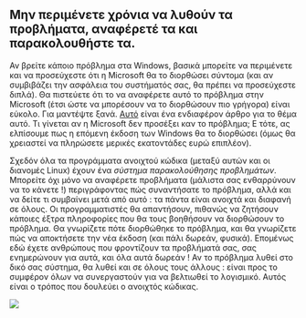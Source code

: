 <?php require("../../entete.php"); ?> <?php require("../../base.php"); ?> <?php require("../../fonctions.php"); ?>

<div id="corps">

<h2>Μην περιμένετε χρόνια να λυθούν τα προβλήματα, αναφέρετέ τα και παρακολουθήστε τα.</h2>

Αν βρείτε κάποιο πρόβλημα στα  Windows, βασικά μπορείτε να περιμένετε και να 
προσεύχεστε ότι η Microsoft θα το διορθώσει σύντομα (και αν συμβιβάζει την ασφάλεια
του συστήματός σας, θα πρέπει να προσεύχεστε διπλά). Θα πιστεύετε ότι το να αναφέρετε
αυτό το πρόβλημα στην Microsoft (έτσι ώστε να μπορέσουν να το διορθώσουν πιο γρήγορα)
είναι εύκολο. Για μαντέψτε ξανά. <a 
href="http://www.oreillynet.com/mac/blog/2002/06/mission_impossible_submitting.html">Αυτό</a> 
είναι ένα ενδιαφέρον άρθρο για το θέμα αυτό. Τι γίνεται αν η Microsoft δεν προσέξει 
καν το πρόβλημα; Ε τότε, ας ελπίσουμε πως η επόμενη έκδοση των Windows θα το διορθώσει 
(όμως θα χρειαστεί να πληρώσετε μερικές εκατοντάδες ευρώ επιπλέον).

Σχεδόν όλα τα προγράμματα ανοιχτού κώδικα (μεταξύ αυτών και οι διανομές Linux) έχουν
ένα <i>σύστημα παρακολούθησης προβλημάτων</i>. Μπορείτε όχι μόνο να αναφέρετε προβλήματα
(μάλιστα σας ενθαρρύνουν να το κάνετε !) περιγράφοντας πώς συναντήσατε το πρόβλημα,
αλλά και να δείτε τι συμβαίνει μετά από αυτό : τα πάντα είναι ανοιχτά και διαφανή σε όλους.
Οι προγραμματιστές θα απαντήσουν, πιθανώς να ζητήσουν κάποιες έξτρα πληροφορίες που
θα τους βοηθήσουν να διορθώσουν το πρόβλημα. Θα γνωρίζετε πότε διορθώθηκε το πρόβλημα,
και θα γνωρίζετε πώς να αποκτήσετε την νέα έκδοση (και πάλι δωρεάν, φυσικά). 
Επομένως εδώ έχετε ανθρώπους που φροντίζουν τα προβλήματά σας, σας ενημερώνουν για αυτά,
και όλα αυτά δωρεάν ! Αν το πρόβλημα λυθεί στο δικό σας σύστημα, θα λυθεί και σε όλους 
τους άλλους : είναι προς το συμφέρον όλων να συνεργαστούν για να βελτιωθεί το λογισμικό.
Αυτός είναι ο τρόπος που δουλεύει ο ανοιχτός κώδικας.

<img src="Images/report_bugs_thumb.png" />

</div>


